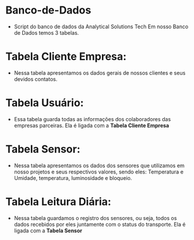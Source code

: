  # Banco-de-Dados
- Script do banco de dados da Analytical Solutions Tech
Em nosso Banco de Dados temos 3 tabelas.

# Tabela Cliente Empresa:
- Nessa tabela apresentamos os dados gerais de nossos clientes e seus devidos contatos.

# Tabela Usuário:
- Essa tabela guarda todas as informações dos colaboradores das empresas parceiras. Ela é ligada com a <b>Tabela Cliente Empresa</b>

# Tabela Sensor:
- Nessa tabela apresentamos os dados dos sensores que utilizamos em nosso projetos e seus respectivos valores, sendo eles: Temperatura e Umidade, temperatura, luminosidade e bloqueio.

# Tabela Leitura Diária:
- Nessa tabela guardamos o registro dos sensores, ou seja, todos os dados recebidos por eles juntamente com o status do transporte. Ela é ligada com a <b>Tabela Sensor</b>

